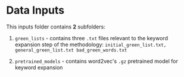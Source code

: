 # Data Inputs

This inputs folder contains **2** subfolders:

1. `green_lists` - contains three `.txt` files relevant to the keyword expansion step of the methodology: `initial_green_list.txt,  general_green_list.txt bad_green_words.txt`

2. `pretrained_models` - contains word2vec's `.gz` pretrained model for keyword expansion

